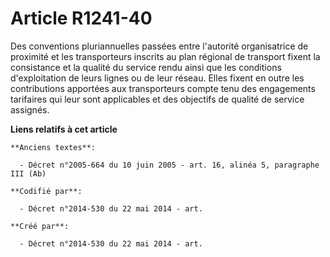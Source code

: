 # Article R1241-40

Des conventions pluriannuelles passées entre l'autorité organisatrice de proximité et les transporteurs inscrits au plan
régional de transport fixent la consistance et la qualité du service rendu ainsi que les conditions d'exploitation de leurs
lignes ou de leur réseau. Elles fixent en outre les contributions apportées aux transporteurs compte tenu des engagements
tarifaires qui leur sont applicables et des objectifs de qualité de service assignés.

**Liens relatifs à cet article**

	**Anciens textes**:

	  - Décret n°2005-664 du 10 juin 2005 - art. 16, alinéa 5, paragraphe III (Ab)

	**Codifié par**:

	  - Décret n°2014-530 du 22 mai 2014 - art.

	**Créé par**:

	  - Décret n°2014-530 du 22 mai 2014 - art.

